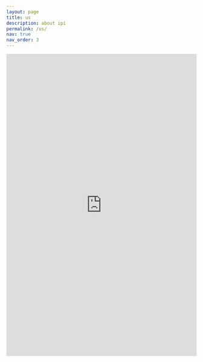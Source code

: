 ```yaml
---
layout: page
title: us
description: about ipi
permalink: /us/
nav: true
nav_order: 3
---
```


<iframe src="https://wzb-ipi.github.io/assets/html/maps.html" width="100%" height="800px" style="border:none;"></iframe>
